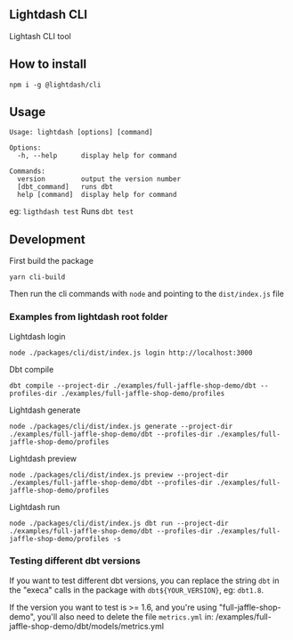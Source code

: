 ## Lightdash CLI

Lightash CLI tool

## How to install

`npm i -g @lightdash/cli`

## Usage

```
Usage: lightdash [options] [command]

Options:
  -h, --help      display help for command

Commands:
  version         output the version number
  [dbt_command]   runs dbt
  help [command]  display help for command
```

eg: `ligthdash test` Runs `dbt test`

## Development

First build the package

```shell
yarn cli-build
```

Then run the cli commands with `node` and pointing to the `dist/index.js` file

### Examples from lightdash root folder

Lightdash login

```
node ./packages/cli/dist/index.js login http://localhost:3000
```

Dbt compile

```
dbt compile --project-dir ./examples/full-jaffle-shop-demo/dbt --profiles-dir ./examples/full-jaffle-shop-demo/profiles
```

Lightdash generate

```
node ./packages/cli/dist/index.js generate --project-dir ./examples/full-jaffle-shop-demo/dbt --profiles-dir ./examples/full-jaffle-shop-demo/profiles
```

Lightdash preview

```
node ./packages/cli/dist/index.js preview --project-dir ./examples/full-jaffle-shop-demo/dbt --profiles-dir ./examples/full-jaffle-shop-demo/profiles
```

Lightdash run

```
node ./packages/cli/dist/index.js dbt run --project-dir ./examples/full-jaffle-shop-demo/dbt --profiles-dir ./examples/full-jaffle-shop-demo/profiles -s
```

### Testing different dbt versions

If you want to test different dbt versions, you can replace the string `dbt` in the "execa" calls in the package with `dbt${YOUR_VERSION}`, eg: `dbt1.8`.

If the version you want to test is >= 1.6, and you're using "full-jaffle-shop-demo", you'll also need to delete the file `metrics.yml` in: /examples/full-jaffle-shop-demo/dbt/models/metrics.yml

```

```
